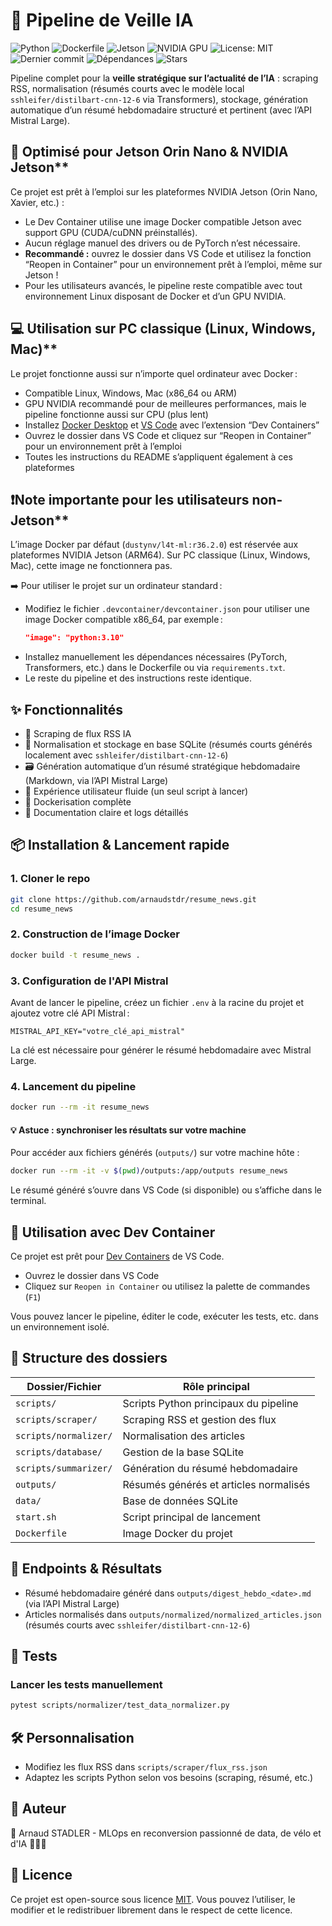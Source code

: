 # 🤖 Pipeline de Veille IA

![Python](https://img.shields.io/badge/python-3.10%2B-blue.svg)
![Dockerfile](https://img.shields.io/badge/Dockerfile-available-blue?logo=docker)
![Jetson](https://img.shields.io/badge/Jetson-supported-green?logo=nvidia)
![NVIDIA GPU](https://img.shields.io/badge/NVIDIA-GPU-green?logo=nvidia)
![License: MIT](https://img.shields.io/badge/License-MIT-yellow.svg)
![Dernier commit](https://img.shields.io/github/last-commit/arnaudstdr/resume_news)
![Dépendances](https://img.shields.io/librariesio/release/pypi/requests)
![Stars](https://img.shields.io/github/stars/arnaudstdr/resume_news?style=social)

Pipeline complet pour la **veille stratégique sur l’actualité de l’IA** : scraping RSS, normalisation (résumés courts avec le modèle local `sshleifer/distilbart-cnn-12-6` via Transformers), stockage, génération automatique d’un résumé hebdomadaire structuré et pertinent (avec l’API Mistral Large).


## 🦾 Optimisé pour Jetson Orin Nano & NVIDIA Jetson**

Ce projet est prêt à l’emploi sur les plateformes NVIDIA Jetson (Orin Nano, Xavier, etc.) :
- Le Dev Container utilise une image Docker compatible Jetson avec support GPU (CUDA/cuDNN préinstallés).
- Aucun réglage manuel des drivers ou de PyTorch n’est nécessaire.
- **Recommandé :** ouvrez le dossier dans VS Code et utilisez la fonction “Reopen in Container” pour un environnement prêt à l’emploi, même sur Jetson !
- Pour les utilisateurs avancés, le pipeline reste compatible avec tout environnement Linux disposant de Docker et d’un GPU NVIDIA.


## 💻 Utilisation sur PC classique (Linux, Windows, Mac)**

Le projet fonctionne aussi sur n’importe quel ordinateur avec Docker :
- Compatible Linux, Windows, Mac (x86_64 ou ARM)
- GPU NVIDIA recommandé pour de meilleures performances, mais le pipeline fonctionne aussi sur CPU (plus lent)
- Installez [Docker Desktop](https://www.docker.com/products/docker-desktop/) et [VS Code](https://code.visualstudio.com/) avec l’extension “Dev Containers”
- Ouvrez le dossier dans VS Code et cliquez sur “Reopen in Container” pour un environnement prêt à l’emploi
- Toutes les instructions du README s’appliquent également à ces plateformes


## ❗️Note importante pour les utilisateurs non-Jetson**

L’image Docker par défaut (`dustynv/l4t-ml:r36.2.0`) est réservée aux plateformes NVIDIA Jetson (ARM64). Sur PC classique (Linux, Windows, Mac), cette image ne fonctionnera pas.

➡️ Pour utiliser le projet sur un ordinateur standard :
- Modifiez le fichier `.devcontainer/devcontainer.json` pour utiliser une image Docker compatible x86_64, par exemple :
  ```json
  "image": "python:3.10"
  ```
- Installez manuellement les dépendances nécessaires (PyTorch, Transformers, etc.) dans le Dockerfile ou via `requirements.txt`.
- Le reste du pipeline et des instructions reste identique.

## ✨ Fonctionnalités
- 🔎 Scraping de flux RSS IA
- 🧹 Normalisation et stockage en base SQLite (résumés courts générés localement avec `sshleifer/distilbart-cnn-12-6`)
- 🗃️ Génération automatique d’un résumé stratégique hebdomadaire (Markdown, via l’API Mistral Large)
- 🚀 Expérience utilisateur fluide (un seul script à lancer)
- 🐳 Dockerisation complète
- 📜 Documentation claire et logs détaillés

## 📦 Installation & Lancement rapide

### 1. Cloner le repo
```bash
git clone https://github.com/arnaudstdr/resume_news.git
cd resume_news
```

### 2. Construction de l’image Docker
```bash
docker build -t resume_news .
```

### 3. Configuration de l'API Mistral

Avant de lancer le pipeline, créez un fichier `.env` à la racine du projet et ajoutez votre clé API Mistral :

```env
MISTRAL_API_KEY="votre_clé_api_mistral"
```

La clé est nécessaire pour générer le résumé hebdomadaire avec Mistral Large.

### 4. Lancement du pipeline
```bash
docker run --rm -it resume_news
```

#### 💡 Astuce : synchroniser les résultats sur votre machine
Pour accéder aux fichiers générés (`outputs/`) sur votre machine hôte :
```bash
docker run --rm -it -v $(pwd)/outputs:/app/outputs resume_news
```

Le résumé généré s’ouvre dans VS Code (si disponible) ou s’affiche dans le terminal.


## 🐳 Utilisation avec Dev Container

Ce projet est prêt pour [Dev Containers](https://containers.dev/) de VS Code.
- Ouvrez le dossier dans VS Code
- Cliquez sur `Reopen in Container` ou utilisez la palette de commandes (`F1`)

Vous pouvez lancer le pipeline, éditer le code, exécuter les tests, etc. dans un environnement isolé.

## 🔌 Structure des dossiers
| Dossier/Fichier         | Rôle principal                                 |
|------------------------|------------------------------------------------|
| `scripts/`             | Scripts Python principaux du pipeline          |
| `scripts/scraper/`     | Scraping RSS et gestion des flux              |
| `scripts/normalizer/`  | Normalisation des articles                    |
| `scripts/database/`    | Gestion de la base SQLite                     |
| `scripts/summarizer/`  | Génération du résumé hebdomadaire             |
| `outputs/`             | Résumés générés et articles normalisés        |
| `data/`                | Base de données SQLite                        |
| `start.sh`             | Script principal de lancement                 |
| `Dockerfile`           | Image Docker du projet                        |

## 🔌 Endpoints & Résultats
- Résumé hebdomadaire généré dans `outputs/digest_hebdo_<date>.md` (via l’API Mistral Large)
- Articles normalisés dans `outputs/normalized/normalized_articles.json` (résumés courts avec `sshleifer/distilbart-cnn-12-6`)

## 🧪 Tests

### Lancer les tests manuellement
```bash
pytest scripts/normalizer/test_data_normalizer.py
```

## 🛠️ Personnalisation
- Modifiez les flux RSS dans `scripts/scraper/flux_rss.json`
- Adaptez les scripts Python selon vos besoins (scraping, résumé, etc.)

## 🧠 Auteur
👤 Arnaud STADLER - MLOps en reconversion passionné de data, de vélo et d'IA 🚴‍♂️🧠

## 📄 Licence
Ce projet est open-source sous licence [MIT](LICENSE). Vous pouvez l’utiliser, le modifier et le redistribuer librement dans le respect de cette licence.
